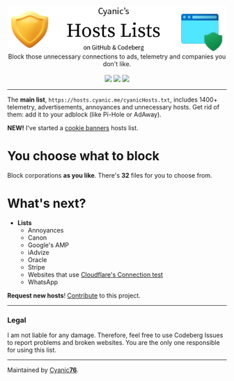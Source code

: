 <center>
  <img src="assets/banner.png">
  <br>
  Block those unnecessary connections to ads, telemetry and companies you don't like.
  <br><br>
  <img src="https://img.shields.io/badge/-Codeberg%20Pages-339933?style=flat&logo=javascript&logoColor=white&label=Hosted%20on">
  <img src="https://img.shields.io/badge/-MIT-333333?style=flat&label=License">
  <img src="https://ci.codeberg.org/api/badges/9346/status.svg">
</center>

---

The **main list**, `https://hosts.cyanic.me/cyanicHosts.txt`, includes 1400+ telemetry, advertisements, annoyances and unnecessary hosts. Get rid of them: add it to your adblock (like Pi-Hole or AdAway).

**NEW!** I've started a [cookie banners](https://hosts.cyanic.me/kind/cookie_banners.txt) hosts list.

# You choose what to block

Block corporations **as you like**. There's **32** files for you to choose from.

# What's **next**?

- **Lists**
  - Annoyances
  - Canon
  - Google's AMP
  - iAdvize
  - Oracle
  - Stripe
  - Websites that use [Cloudflare's Connection test](https://developers.cloudflare.com/fundamentals/get-started/concepts/cloudflare-challenges/)
  - WhatsApp

**Request new hosts**! [Contribute](https://codeberg.org/Cyanic76/Hosts/wiki/Contributing) to this project.

---

### Legal

I am not liable for any damage. Therefore, feel free to use Codeberg Issues to report problems and broken websites. You are the only one responsible for using this list.

---
Maintained by [Cyanic**76**](https://cyanic.me).
